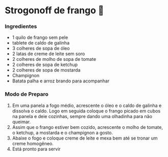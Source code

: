 # Strogonoff de frango :chicken:

### Ingredientes

- 1 quilo de frango sem pele
- tablete de caldo de galinha
- 3 colheres de sopa de óleo
- 2 latas de creme de leite sem soro
- 2 colheres de molho de sopa de tomate
- 2 colheres de sopa de ketchup
- 2 colheres de sopa de mostarda
- Champignon
- Batata palha e arroz brando para acompanhar

### Modo de Preparo

1. Em uma panela a fogo médio, acrescente o óleo e o caldo de galinha e dissolva o caldo. Logo em seguida coloque o frango picado em cubos na panela e deie cozinhas, sempre dando uma olhadinha para não queimar.
2. Assim que o frango estiver bem cozido, acrescente o molho de tomate, o ketchup, a mostarda e o champignon a gosto.
3. Abaixe o fogo e coloque creme de leite e mexa bem até se tronar um creme homogêneo.
4. Está pronto para servir
